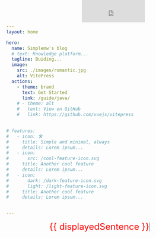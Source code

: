 ```yaml
---
layout: home

hero:
  name: Simplemw's blog
  # text: Knowledge platform...
  tagline: Buiding...
  image:
    src: ./images/romantic.jpg
    alt: VitePress
  actions:
    - theme: brand
      text: Get Started
      link: /guide/java/
    # - theme: alt
    #   text: View on GitHub
    #   link: https://github.com/vuejs/vitepress

      
# features:
#   - icon: 🛠️
#     title: Simple and minimal, always
#     details: Lorem ipsum...
#   - icon:
#       src: /cool-feature-icon.svg
#     title: Another cool feature
#     details: Lorem ipsum...
#   - icon:
#       dark: /dark-feature-icon.svg
#       light: /light-feature-icon.svg
#     title: Another cool feature
#     details: Lorem ipsum...


---
```


<style>
    /* 主页自定义颜色 */
    :root {
        --vp-home-hero-name-color: transparent;
        --vp-home-hero-name-background: -webkit-linear-gradient(120deg, #bd34fe, #41d1ff);
    }
    .container {
      display: flex;
      flex-direction: row;
    }

    .main {
      order: 1;
    }

    .image {
      order: 2;
    }
</style>


<div>
  <div class="typewriter">
    {{ displayedSentence }}
    <span class="cursor"></span>
  </div>
    <div class = "peoplelock">
       <iframe src="https://renwai.ren/cdn/html/shizhong/" scrolling="no" frameborder="0" width="170px" height="60px"></iframe>
    </div>
</div>

<script>
export default {
  data() {
    return {
      sentences: [
        "To see the world,", 
        "things dangerous to come to,", 
        "to see behind walls,to draw closer,",
        "things dangerous to come to,", 
        "to find each other and to feel,",
        "that is the purpose of life."
      ],
      currentSentenceIndex: 0,
      currentCount: 0,
      isDeleting: false,
      typingSpeed: 100, // 打字速度，单位为毫秒
      deletingSpeed: 35 // 删除速度，单位为毫秒
    };
  },
  mounted() {
    this.type();
  },
  methods: {
    type() {
      const currentSentence = this.sentences[this.currentSentenceIndex];
      if (this.isDeleting) {
        if (this.currentCount > 0) {
          this.currentCount--;
          setTimeout(this.type, this.deletingSpeed);
        } else {
          this.isDeleting = false;
          this.currentSentenceIndex++;
          if (this.currentSentenceIndex >= this.sentences.length) {
            this.currentSentenceIndex = 0;
          }
          setTimeout(this.type, this.typingSpeed);
        }
      } else {
        if (this.currentCount < currentSentence.length) {
          this.currentCount++;
          setTimeout(this.type, this.typingSpeed);
        } else {
          this.isDeleting = true;
          setTimeout(this.type, this.typingSpeed);
        }
      }
    }
  },
  computed: {
    displayedSentence() {
      const currentSentence = this.sentences[this.currentSentenceIndex];
      if (this.isDeleting) {
        return currentSentence.slice(0, this.currentCount);
      } else {
        return currentSentence.slice(0, this.currentCount + 1);
      }
    }
  }
};
</script>


<style>
.typewriter {
  display: flex;
  justify-content: center;
  align-items: center;
  color: red;
  font-size: 24px;
}

.cursor {
  display: inline-block;
  vertical-align: middle;
  width: 2px;
  height: 24px;
  background-color: black;
  animation: blink 0.8s infinite;
}

.peoplelock {
    position: fixed;
    top: 0px;
    width: 160px;
    height: 70px;
    text-align:center;
    left: 45%;
    top: 0%;
}

@keyframes blink {
  0% {
    opacity: 0;
  }
  50% {
    opacity: 1;
  }
  100% {
    opacity: 0;
  }
}
</style>




